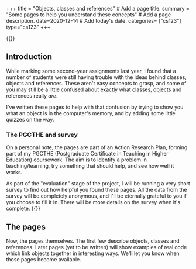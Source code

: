 +++
title = "Objects, classes and references"  # Add a page title.
summary = "Some pages to help you understand these concepts"  # Add a page description.
date=2020-12-14  # Add today's date.
categories= ["cs123"]
type="cs123"
+++

{{<important>}}
## Introduction
While marking some second-year assignments last year, I found that a number
of students were still having trouble with the ideas behind classes, objects
and references. These aren't easy concepts to grasp, and some of you may still be a little
confused about exactly what classes, objects and references really *are*.

I've written these pages to help with that confusion by trying to 
show you what an object is in the computer's memory, and by adding
some little quizzes on the way.

### The PGCTHE and survey
On a personal note, the pages are part of an Action Research Plan, forming
part of my PGCTHE (Postgraduate Certificate in Teaching in Higher Education)
coursework. The aim is to identify a problem in teaching/learning,
try something that should help, and see how well it works.

As part of the "evaluation" stage of the project, I will be running a very
short survey to find out how helpful you found these pages. All the data from the
survey will be completely anonymous, and I'll be eternally grateful to you if
you choose to fill it in. There will be more details on the survey when it's
complete.
{{</important>}}

## The pages
Now, the pages themselves. The first few describe objects, classes and
references. Later pages (yet to be written) will show examples of real
code which link objects together in interesting ways. We'll let you know
when those pages become available.

